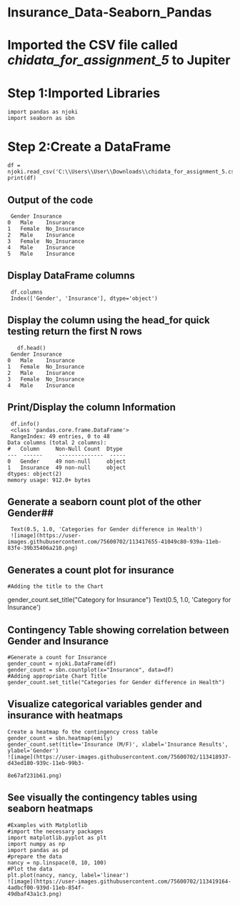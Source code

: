 # Insurance_Data-Seaborn_Pandas
# Imported the CSV file called *chidata_for_assignment_5* to Jupiter 
# Step 1:Imported Libraries 
    import pandas as njoki
    import seaborn as sbn
# Step 2:Create a DataFrame 
    df = njoki.read_csv('C:\\Users\\User\\Downloads\\chidata_for_assignment_5.csv')
    print(df)
## Output of the code ##
     Gender	Insurance
    0	Male	Insurance
    1	Female	No_Insurance
    2	Male	Insurance
    3	Female	No_Insurance
    4	Male	Insurance
    5	Male	Insurance
## Display DataFrame columns ##
     df.columns
     Index(['Gender', 'Insurance'], dtype='object')
     
## Display the column using the head_for quick testing return the first N rows ##
       df.head()
     Gender	Insurance
    0	Male	Insurance
    1	Female	No_Insurance
    2	Male	Insurance
    3	Female	No_Insurance
    4	Male	Insurance
 ## Print/Display the column Information
    
     df.info()
     <class 'pandas.core.frame.DataFrame'>
     RangeIndex: 49 entries, 0 to 48
    Data columns (total 2 columns):
    #   Column     Non-Null Count  Dtype 
    ---  ------     --------------  ----- 
    0   Gender     49 non-null     object
    1   Insurance  49 non-null     object
    dtypes: object(2)
    memory usage: 912.0+ bytes
## Generate a seaborn count plot of the other Gender##
     Text(0.5, 1.0, 'Categories for Gender difference in Health')
     ![image](https://user-images.githubusercontent.com/75600702/113417655-41049c80-939a-11eb-83fe-39b35406a210.png)
## Generates a count plot for insurance ##
    #Adding the title to the Chart
 gender_count.set_title("Category for Insurance")
 Text(0.5, 1.0, 'Category for Insurance')
## Contingency Table showing correlation between Gender and Insurance ##
    #Generate a count for Insurance
    gender_count = njoki.DataFrame(df)
    gender_count = sbn.countplot(x="Insurance", data=df)
    #Adding appropriate Chart Title
    gender_count.set_title("Categories for Gender difference in Health")
## Visualize categorical variables gender and insurance with heatmaps ##
    Create a heatmap fo the contingency cross table
    gender_count = sbn.heatmap(emily)
    gender_count.set(title='Insurance (M/F)', xlabel='Insurance Results', ylabel='Gender')
    ![image](https://user-images.githubusercontent.com/75600702/113418937-d43ed180-939c-11eb-99b3-
  
    8e67af231b61.png)
## See visually the contingency tables using seaborn heatmaps ##
    #Examples with Matplotlib
    #import the necessary packages
    import matplotlib.pyplot as plt
    import numpy as np
    import pandas as pd
    #prepare the data
    nancy = np.linspace(0, 10, 100)
    #Plot the data
    plt.plot(nancy, nancy, label='linear')
    ![image](https://user-images.githubusercontent.com/75600702/113419164-4adbcf00-939d-11eb-854f-
    49dbaf43a1c3.png)
    
   



